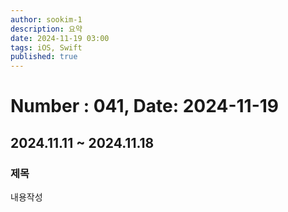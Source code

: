 ```yaml
---
author: sookim-1
description: 요약
date: 2024-11-19 03:00
tags: iOS, Swift
published: true
---
```

# Number : 041, Date: 2024-11-19
## 2024.11.11 ~ 2024.11.18
### 제목
내용작성

